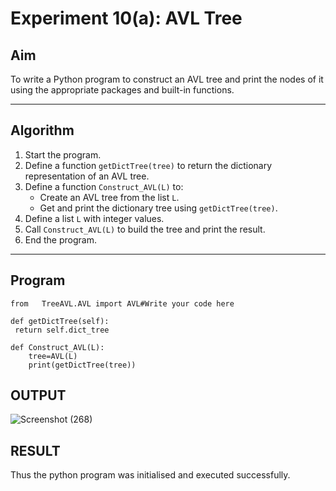 
# Experiment 10(a): AVL Tree

## Aim
To write a Python program to construct an AVL tree and print the nodes of it using the appropriate packages and built-in functions.

---

## Algorithm

1. Start the program.
2. Define a function `getDictTree(tree)` to return the dictionary representation of an AVL tree.
3. Define a function `Construct_AVL(L)` to:
   - Create an AVL tree from the list `L`.
   - Get and print the dictionary tree using `getDictTree(tree)`.
4. Define a list `L` with integer values.
5. Call `Construct_AVL(L)` to build the tree and print the result.
6. End the program.

---

## Program

```
from   TreeAVL.AVL import AVL#Write your code here

def getDictTree(self):
 return self.dict_tree

def Construct_AVL(L):
    tree=AVL(L)
    print(getDictTree(tree))
```

## OUTPUT
![Screenshot (268)](https://github.com/user-attachments/assets/638f5be7-2bc2-4b63-bd9d-bb2917b913ad)

## RESULT
Thus the python program was initialised and executed successfully.
